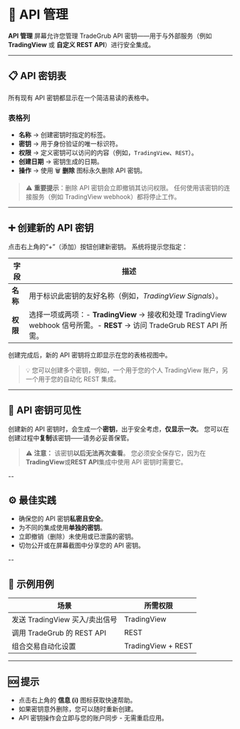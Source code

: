 # 🔑 API 管理

**API 管理** 屏幕允许您管理 TradeGrub API 密钥——用于与外部服务（例如 **TradingView** 或 **自定义 REST API**）进行安全集成。

---

## 📋 API 密钥表

所有现有 API 密钥都显示在一个简洁易读的表格中。

### 表格列
- **名称** → 创建密钥时指定的标签。
- **密钥** → 用于身份验证的唯一标识符。
- **权限** → 定义密钥可以访问的内容（例如，`TradingView`、`REST`）。
- **创建日期** → 密钥生成的日期。
- **操作** → 使用 🗑️ **删除** 图标永久删除 API 密钥。

> ⚠️ **重要提示**：删除 API 密钥会立即撤销其访问权限。
> 任何使用该密钥的连接服务（例如 TradingView webhook）都将停止工作。

---

## ➕ 创建新的 API 密钥

点击右上角的“+”（添加）按钮创建新密钥。
系统将提示您指定：

| 字段 | 描述 |
|--------|-----------|
| **名称** | 用于标识此密钥的友好名称（例如，*TradingView Signals*）。|
| **权限** | 选择一项或两项：- **TradingView** → 接收和处理 TradingView webhook 信号所需。- **REST** → 访问 TradeGrub REST API 所需。|

创建完成后，新的 API 密钥将立即显示在您的表格视图中。

> 💡 您可以创建多个密钥，例如，一个用于您的个人 TradingView 账户，另一个用于您的自动化 REST 集成。

---

## 🔐 API 密钥可见性

创建新的 API 密钥时，会生成一个**密钥**，出于安全考虑，**仅显示一次**。
您可以在创建过程中**复制**该密钥——请务必妥善保管。

> ⚠️ **注意：**
> 该密钥**以后无法再次查看**。
> 您必须安全保存它，因为在**TradingView**或**REST API**集成中使用 API 密钥时需要它。

--

## ⚙️ 最佳实践

- 确保您的 API 密钥**私密且安全**。
- 为不同的集成使用**单独的密钥**。
- 立即撤销（删除）未使用或已泄露的密钥。
- 切勿公开或在屏幕截图中分享您的 API 密钥。

--

## 🧩 示例用例

| 场景 | 所需权限 |
|-----------|---------------------|
| 发送 TradingView 买入/卖出信号 | TradingView |
| 调用 TradeGrub 的 REST API | REST |
| 组合交易自动化设置 | TradingView + REST |

---

## 🆘 提示
- 点击右上角的 **信息 (ℹ️)** 图标获取快速帮助。
- 如果密钥意外删除，您可以随时重新创建。
- API 密钥操作会立即与您的账户同步 - 无需重启应用。
